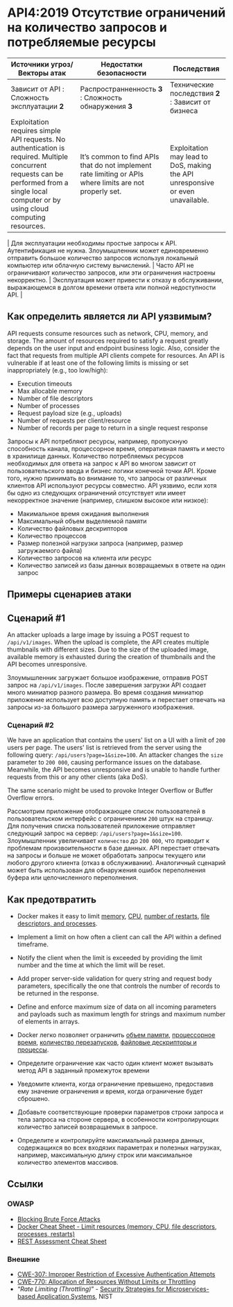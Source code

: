 API4:2019 Отсутствие ограничений на количество запросов и потребляемые ресурсы
===========================================

| Источники угроз/Векторы атак | Недостатки безопасности | Последствия |
| - | - | - |
| Зависит от API : Сложность эксплуатации **2** | Распространненность **3** : Сложность обнаружения **3** | Технические последствия **2** : Зависит от бизнеса |
| Exploitation requires simple API requests. No authentication is required. Multiple concurrent requests can be performed from a single local computer or by using cloud computing resources. | It’s common to find APIs that do not implement rate limiting or APIs where limits are not properly set. | Exploitation may lead to DoS, making the API unresponsive or even unavailable. |

| Для эксплуатации необходимы простые запросы к API. Аутентификация не нужна. Злоумышленник может единовременно отправить большое количество запросов используя локальный компьютер или облачную систему вычислений. | Часто API не ограничивают количество запросов, или эти ограничения настроены некорректно. | Эксплуатация может привести к отказу в обслуживании, выражающемся в долгом времени ответа или полной недоступности API. |

## Как определить является ли API уязвимым?

API requests consume resources such as network, CPU, memory, and storage. The
amount of resources required to satisfy a request greatly depends on the user
input and endpoint business logic. Also, consider the fact that requests from
multiple API clients compete for resources. An API is vulnerable if at least one
of the following limits is missing or set inappropriately (e.g., too low/high):

* Execution timeouts
* Max allocable memory
* Number of file descriptors
* Number of processes
* Request payload size (e.g., uploads)
* Number of requests per client/resource
* Number of records per page to return in a single request response

Запросы к API потребляют ресурсы, например, пропускную способность канала, процессорное время, оперативная память и место в хранилище данных. Количество потребляемых ресурсов необходимых для ответа на запрос к API во многом зависит от пользовательского ввода и бизнес логики конечной точки API. Кроме того, нужно принимать во внимание то, что запросы от различных клиентов API используют ресурсы совместно. API уязвимо, если хотя бы одно из следующих ограничений отсутствует или имеет некорректное значение (например, слишком высокое или низкое):

* Макимальное время ожидания выполнения 
* Максимальный объем выделяемой памяти
* Количество файловых дескрипторов
* Количество процессов
* Размер полезной нагрузки запроса (например, размер загружаемого файла)
* Количество запросов на клиента или ресурс
* Количество записей из базы данных возвращаемых в ответе на один запрос

## Примеры сценариев атаки

## Сценарий #1

An attacker uploads a large image by issuing a POST request to `/api/v1/images`.
When the upload is complete, the API creates multiple thumbnails with different
sizes. Due to the size of the uploaded image, available memory is exhausted
during the creation of thumbnails and the API becomes unresponsive.

Злоумышленник загружает большое изображение, отправив POST запрос на `/api/v1/images`. После завершения загрузки API создает много миниатюр разного размера. Во время создания миниатюр приложение использует всю доступную память и перестает отвечать на запросы из-за большого размера загруженного изображения.

### Сценарий #2

We have an application that contains the users' list on a UI with a limit of
`200` users per page. The users' list is retrieved from the server using the
following query: `/api/users?page=1&size=100`. An attacker changes the `size`
parameter to `200 000`, causing performance issues on the database. Meanwhile,
the API becomes unresponsive and is unable to handle further requests from this
or any other clients (aka DoS).

The same scenario might be used to provoke Integer Overflow or Buffer Overflow
errors.

Рассмотрим приложение отображающее список пользователей в пользовательском интерфейс с ограничением `200` штук на страницу. Для получения списка пользователей приложение отправляет следующий запрос на сервер: `/api/users?page=1&size=100`. Злоумышленник увеличивает `количество` до `200 000`, что приводит к проблемам произвоительности в базе данных. API перестает отвечать на запросы и больше не может обработать запросы текущего или любого другого клиента (отказ в обслуживании).
Аналогичный сценарий может быть использован для обнаружения ошибок переполнения буфера или целочисленного переполнения.

## Как предотвратить

* Docker makes it easy to limit [memory][1], [CPU][2], [number of restarts][3],
  [file descriptors, and processes][4].
* Implement a limit on how often a client can call the API within a defined
  timeframe.
* Notify the client when the limit is exceeded by providing the limit number and
  the time at which the limit will be reset.
* Add proper server-side validation for query string and request body
  parameters, specifically the one that controls the number of records to be
  returned in the response.
* Define and enforce maximum size of data on all incoming parameters and
  payloads such as maximum length for strings and maximum number of elements in
  arrays.

* Docker легко позволяет ограничить [объем памяти][1], [процессорное время][2], [количество перезапусков][3],
  [файловые дескрипторы и процессы][4].
* Определите ограничение как часто один клиент может вызывать метод API в заданный промежуток времени
* Уведомите клиента, когда ограничение превышено, предоставив ему значение ограничения и время, когда ограничение будет сброшено.
* Добавьте соответствующие проверки параметров строки запроса и тела запроса на стороне сервера, в особенности контролирующих количество записей возвращаемых в запросе.
* Определите и контролируйте максимальный размера данных, содержащихся во всех входязих параметрах и полезных нагрузках, например, максимальную длину строк или максимальное количество элементов массивов.

## Ссылки

### OWASP

* [Blocking Brute Force Attacks][5]
* [Docker Cheat Sheet - Limit resources (memory, CPU, file descriptors,
  processes, restarts)][6]
* [REST Assessment Cheat Sheet][7]

### Внешние

* [CWE-307: Improper Restriction of Excessive Authentication Attempts][8]
* [CWE-770: Allocation of Resources Without Limits or Throttling][9]
* “_Rate Limiting (Throttling)_” - [Security Strategies for Microservices-based
  Application Systems][10], NIST

[1]: https://docs.docker.com/config/containers/resource_constraints/#memory
[2]: https://docs.docker.com/config/containers/resource_constraints/#cpu
[3]: https://docs.docker.com/engine/reference/commandline/run/#restart-policies---restart
[4]: https://docs.docker.com/engine/reference/commandline/run/#set-ulimits-in-container---ulimit
[5]: https://www.owasp.org/index.php/Blocking_Brute_Force_Attacks
[6]: https://github.com/OWASP/CheatSheetSeries/blob/3a8134d792528a775142471b1cb14433b4fda3fb/cheatsheets/Docker_Security_Cheat_Sheet.md#rule-7---limit-resources-memory-cpu-file-descriptors-processes-restarts
[7]: https://github.com/OWASP/CheatSheetSeries/blob/3a8134d792528a775142471b1cb14433b4fda3fb/cheatsheets/REST_Assessment_Cheat_Sheet.md
[8]: https://cwe.mitre.org/data/definitions/307.html
[9]: https://cwe.mitre.org/data/definitions/770.html
[10]: https://nvlpubs.nist.gov/nistpubs/SpecialPublications/NIST.SP.800-204-draft.pdf
